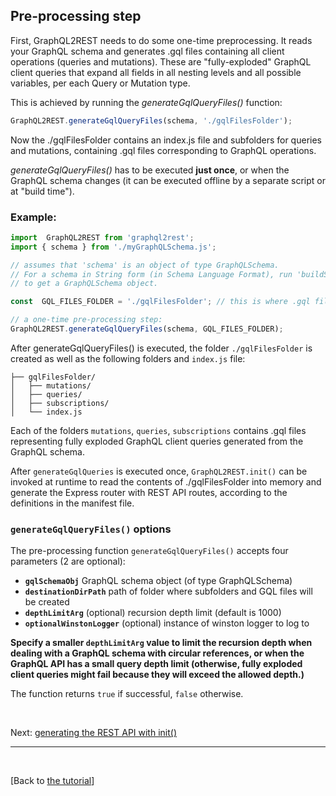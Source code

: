 ## Pre-processing step

First, GraphQL2REST needs to do some one-time preprocessing. It reads your GraphQL schema and generates .gql files containing all client operations (queries and mutations). These are "fully-exploded" GraphQL client queries that expand all fields in all nesting levels and all possible variables, per each Query or Mutation type.

This is achieved by running the *generateGqlQueryFiles()* function:
```js
GraphQL2REST.generateGqlQueryFiles(schema, './gqlFilesFolder');
```
Now the ./gqlFilesFolder contains an index.js file and subfolders for queries and mutations, containing .gql files corresponding to GraphQL operations.

*generateGqlQueryFiles()* has to be executed **just once**, or when the GraphQL schema changes  (it can be executed offline by a separate script or at "build time").

### Example:

```js
import  GraphQL2REST from 'graphql2rest';
import { schema } from './myGraphQLSchema.js';

// assumes that 'schema' is an object of type GraphQLSchema.
// For a schema in String form (in Schema Language Format), run 'buildSchema()' on it first
// to get a GraphQLSchema object.

const  GQL_FILES_FOLDER = './gqlFilesFolder'; // this is where .gql files will be stored

// a one-time pre-processing step:
GraphQL2REST.generateGqlQueryFiles(schema, GQL_FILES_FOLDER);
```

After generateGqlQueryFiles() is executed, the folder `./gqlFilesFolder` is created as well as the following folders and `index.js` file:
```
├── gqlFilesFolder/
│   ├── mutations/
│   ├── queries/
│   ├── subscriptions/
│   └── index.js
```
Each of the folders `mutations`, `queries`, `subscriptions` contains .gql files representing fully exploded GraphQL client queries generated from the GraphQL schema.

After `generateGqlQueries`  is executed once, `GraphQL2REST.init()` can be invoked at runtime to read the contents of ./gqlFilesFolder into memory and generate the Express router with REST API routes, according to the definitions in the manifest file.

### `generateGqlQueryFiles()` options
The pre-processing function `generateGqlQueryFiles()` accepts four parameters (2 are optional):

 * **`gqlSchemaObj`** GraphQL schema object (of type GraphQLSchema)
 * **`destinationDirPath`** path of folder where subfolders and GQL files will be created
 * **`depthLimitArg`** (optional) recursion depth limit (default is 1000)
 * **`optionalWinstonLogger`** (optional) instance of winston logger to log to
 
**Specify a smaller `depthLimitArg` value to limit the recursion depth when dealing with a GraphQL schema with circular references, or when the GraphQL API has a small query depth limit (otherwise, fully exploded client queries might fail because they will exceed the allowed depth.)** 
 
 The function returns `true` if successful, `false` otherwise.

<br>

Next: [generating the REST API with init()](Generating%20REST%20API%20with%20init.md)


---


<br>

[Back to [the tutorial](https://github.com/sisense/graphql2rest#tutorial)]
 
